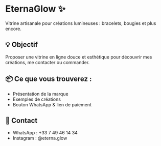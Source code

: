 # EternaGlow ✨

Vitrine artisanale pour créations lumineuses : bracelets, bougies et plus encore.

## 💡 Objectif
Proposer une vitrine en ligne douce et esthétique pour découvrir mes créations, me contacter ou commander.

## 📦 Ce que vous trouverez :
- Présentation de la marque
- Exemples de créations
- Bouton WhatsApp & lien de paiement

## 📩 Contact
- WhatsApp : +33 7 49 46 14 34
- Instagram : @eterna.glow
